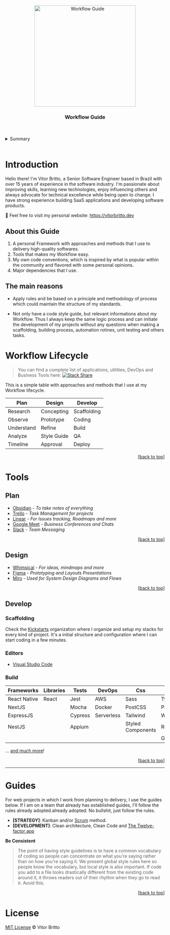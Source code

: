 <div id="#top"></div>
<br />

<p align="center">
<img src="https://github.com/vitorbritto/workflow-guide/raw/master/source/logo-wg.png" alt="Workflow Guide" width="320">
</p>

<h3 align="center">Workflow Guide</h3>

<br />
<br />
<details>
  <summary>Summary</summary>
  <ol>
    <li><a href="#workflow-lifecycle)">Workflow Lifecycle</a></li>
    <li><a href="#tools">Tools</a></li>
    <li><a href="#guides">Guides</a></li>
  </ol>
</details>
<br />

# Introduction

Hello there! I'm Vitor Britto, a Senior Software Engineer based in Brazil with over 15 years of experience in the software industry.
I'm passionate about improving skills, learning new technologies, enjoy influencing others and always advocate for technical excellence while being open to change.
I have strong experience building SaaS applications and developing software products.

:rocket: Feel free to visit my personal website: https://vitorbritto.dev


## About this Guide

1. A personal Framework with approaches and methods that I use to delivery high-quality softwares.
2. Tools that makes my Workflow easy.
3. My own code conventions, which is inspired by what is popular within the community and flavored with some personal opinions.
4. Major dependencies that I use.


## The main reasons

- Apply rules and be based on a principle and methodology of process which could maintain the structure of my standards.

- Not only have a code style guide, but relevant informations about my Workflow. Thus I always keep the same logic process and can initiate the development of my projects without any questions when making a scaffolding, building process, automation rotines, unit testing and others tasks.

# Workflow Lifecycle

> You can find a complete list of applications, utilities, DevOps and Business Tools here: [![Stack Share](http://img.shields.io/badge/tech-stack-0690fa.svg?style=flat)](https://stackshare.io/vitorbritto/vbwebstudio)

This is a simple table with approaches and methods that I use at my Workflow lifecycle.

Plan       | Design      | Develop     |
---------- | ----------- | ----------- |
Research   | Concepting  | Scaffolding |
Observe    | Prototype   | Coding      |
Understand | Refine      | Build       |
Analyze    | Style Guide | QA          |
Timeline   | Approval    | Deploy      |

<p style="font-size: 14px;" align="right">[<a href="#top">back to top</a>]</p>

# Tools

## Plan

- [Obsidian](https://obsidian.md/) - _To take notes of everything_
- [Trello](https://trello.com/) - _Task Management for projects_
- [Linear](https://linear.app/) - _For Issues tracking, Roadmaps and more_
- [Google Meet](https://meet.google.com/) - _Business Conferences and Chats_
- [Slack](https://slack.com/) - _Team Messaging_

<p style="font-size: 14px;" align="right">[<a href="#top">back to top</a>]</p>

## Design

- [Whimsical](https://whimsical.com/) - _For ideas, mindmaps and more_
- [Figma](https://www.figma.com/) - _Prototyping and Layouts Presentations_
- [Miro](https://miro.com) - _Used for System Design Diagrams and Flows_

<p style="font-size: 14px;" align="right">[<a href="#top">back to top</a>]</p>

## Develop

### Scaffolding

Check the [Kickstarts](https://github.com/kickstarts/kickstarts) organization where I organize and setup my stacks for every kind of project. It's a initial structure and configuration where I can start coding in a few minutes.

### Editors

- [Visual Studio Code](https://code.visualstudio.com/)

### Build

| Frameworks   | Libraries | Tests         | DevOps     | Css               | Others         |
| ------------ | --------- | ------------- | ---------- | ----------------- | -------------- |
| React Native | React     | Jest          | AWS        | Sass              | Typescript     |
| NextJS       |           | Mocha         | Docker     | PostCSS           | Parcel         |
| ExpressJS    |           | Cypress       | Serverless | Tailwind          | Webpack        |
| NestJS       |           | Appium        |            | Styled Components | Rest API       |
|              |           |               |            |                   | GraphQL        |

... [and much more](https://stackshare.io/vitorbritto/vbwebstudio)!


<p style="font-size: 14px;" align="right">[<a href="#top">back to top</a>]</p>

--------------------------------------------------------------------------------

# Guides

For web projects in which I work from planning to delivery, I use the guides below. If I am on a team that already has established guides, I'll follow the rules already adopted.already adopted. No bullshit, just follow the rules.

- **[STRATEGY]**: Kanban and/or [Scrum](http://scrummethodology.com/) method.
- **[DEVELOPMENT]**: Clean architecture, Clean Code and [The Twelve-factor app](https://12factor.net/)

**Be Consistent**

> The point of having style guidelines is to have a common vocabulary of coding so people can concentrate on what you're saying rather than on how you're saying it. We present global style rules here so people know the vocabulary, but local style is also important. If code you add to a file looks drastically different from the existing code around it, it throws readers out of their rhythm when they go to read it. Avoid this.

<p style="font-size: 14px;" align="right">[<a href="#top">back to top</a>]</p>

# License

[MIT License](http://vitorbritto.mit-license.org/) © Vitor Britto
